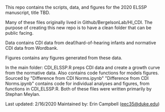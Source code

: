 This repo contains the scripts, data, and figures for the 2020 ELSSP manuscript, title TBD.

Many of these files originally lived in Github/BergelsonLab/HI_CDI. The purpose of creating this new repo is to have a clean folder that can be public facing.

Data contains CDI data from deaf/hard-of-hearing infants and normative CDI data from Wordbank.

Figures contains any figures generated from these data.

In the main folder:
CDI_ELSSP.R preps CDI data and create a growth curve from the normative data. Also contains code functions for models figures. Sourced by "Difference from CDI Norms.ipynb"
"Difference from CDI Norms.ipynb" contains code for individual analyses and figures, from functions in CDI_ELSSP.R.
Both of these files were written primarily by Stephan Meylan.

Last updated: 2/16/2020
Maintained by: Erin Campbell (eec35@duke.edu)
